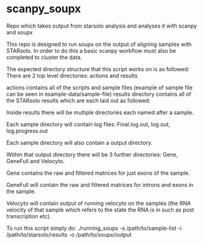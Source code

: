 # scanpy_soupx
Repo which takes output from starsolo analysis and analyses it with scanpy and soupx

This repo is designed to run soupx on the output of aligning samples with STARsolo. In order to do this a basic scanpy workflow must also be completed to
cluster the data.

The expected directory structure that this script works on is as followed:
There are 2 top level directories: actions and results

actions contains all of the scripts and sample files (example of sample file can be seen in example-data/sample-file)
results directory contains all of the STARsolo results which are each laid out as followed:

Inside results there will be multiple directories each named after a sample. 

Each sample directory will contain log files: Final.log.out, log.out, log.progress.out

Each sample directory will also contain a output directory.

Within that output directory there will be 3 further directories: Gene, GeneFull and Velocyto.

Gene contains the raw and filtered matrices for just exons of the sample.

GeneFull will contain the raw and filtered matrices for introns and exons in the sample.

Velocyto will contain output of running velocyto on the samples (the RNA velocity of that sample which refers to the state the RNA is in such as post 
transcription etc).

To run this script simply do: ./running_soupx -s /path/to/sample-list -i /path/to/starsolo/results -o /path/to/soupx/output
